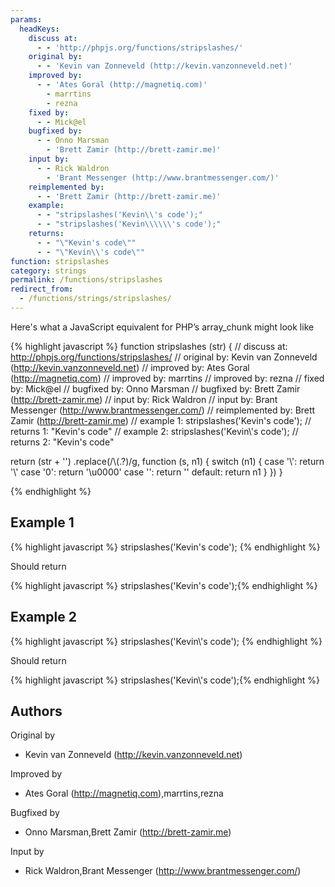 ```yaml
---
params:
  headKeys:
    discuss at:
      - - 'http://phpjs.org/functions/stripslashes/'
    original by:
      - - 'Kevin van Zonneveld (http://kevin.vanzonneveld.net)'
    improved by:
      - - 'Ates Goral (http://magnetiq.com)'
        - marrtins
        - rezna
    fixed by:
      - - Mick@el
    bugfixed by:
      - - Onno Marsman
        - 'Brett Zamir (http://brett-zamir.me)'
    input by:
      - - Rick Waldron
        - 'Brant Messenger (http://www.brantmessenger.com/)'
    reimplemented by:
      - - 'Brett Zamir (http://brett-zamir.me)'
    example:
      - - "stripslashes('Kevin\\'s code');"
      - - "stripslashes('Kevin\\\\\\'s code');"
    returns:
      - - "\"Kevin's code\""
      - - "\"Kevin\\'s code\""
function: stripslashes
category: strings
permalink: /functions/stripslashes
redirect_from:
  - /functions/strings/stripslashes/
---
```


<!-- WARNING! This file is auto generated by `npm run web:inject`, do not edit by hand -->

Here's what a JavaScript equivalent for PHP’s array_chunk might look like

{% highlight javascript %}
function stripslashes (str) {
  //       discuss at: http://phpjs.org/functions/stripslashes/
  //      original by: Kevin van Zonneveld (http://kevin.vanzonneveld.net)
  //      improved by: Ates Goral (http://magnetiq.com)
  //      improved by: marrtins
  //      improved by: rezna
  //         fixed by: Mick@el
  //      bugfixed by: Onno Marsman
  //      bugfixed by: Brett Zamir (http://brett-zamir.me)
  //         input by: Rick Waldron
  //         input by: Brant Messenger (http://www.brantmessenger.com/)
  // reimplemented by: Brett Zamir (http://brett-zamir.me)
  //        example 1: stripslashes('Kevin\'s code');
  //        returns 1: "Kevin's code"
  //        example 2: stripslashes('Kevin\\\'s code');
  //        returns 2: "Kevin\'s code"

  return (str + '')
    .replace(/\\(.?)/g, function (s, n1) {
      switch (n1) {
        case '\\':
          return '\\'
        case '0':
          return '\u0000'
        case '':
          return ''
        default:
          return n1
      }
    })
}

{% endhighlight %}

## Example 1

{% highlight javascript %}
stripslashes('Kevin\'s code');
{% endhighlight %}

Should return

{% highlight javascript %}
stripslashes('Kevin\'s code');{% endhighlight %}

## Example 2

{% highlight javascript %}
stripslashes('Kevin\\\'s code');
{% endhighlight %}

Should return

{% highlight javascript %}
stripslashes('Kevin\\\'s code');{% endhighlight %}


## Authors


Original by

- Kevin van Zonneveld (http://kevin.vanzonneveld.net)


Improved by

- Ates Goral (http://magnetiq.com),marrtins,rezna


Bugfixed by

- Onno Marsman,Brett Zamir (http://brett-zamir.me)


Input by

- Rick Waldron,Brant Messenger (http://www.brantmessenger.com/)

